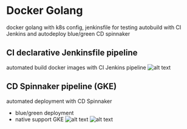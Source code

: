 # Docker Golang
docker golang with k8s config, jenkinsfile for testing autobuild with CI Jenkins and autodeploy blue/green CD spinnaker 
## CI declarative Jenkinsfile pipeline
automated build docker images with CI Jenkins pipeline
![alt text](https://i.imgur.com/Rz9Ka5O.png)
## CD Spinnaker pipeline (GKE)
automated deployment with CD Spinnaker
- blue/green deployment
- native support GKE
![alt text](https://i.imgur.com/s7T02x7.png)
![alt text](https://i.imgur.com/pwVpVVX.png)
